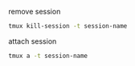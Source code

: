 remove session

```bash
tmux kill-session -t session-name
```

attach session

```bash
tmux a -t session-name
```
